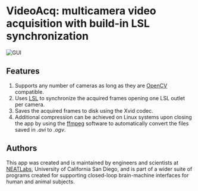 # VideoAcq: multicamera video acquisition with build-in LSL synchronization
![GUI](https://bitbucket.org/repo/GgRGAK6/images/232279135-gui.png)

## Features
1. Supports any number of cameras as long as they are [OpenCV](https://opencv.org/) compatible.
2. Uses [LSL](https://github.com/sccn/labstreaminglayer) to synchronize the acquired frames opening one LSL outlet per camera.
3. Saves the acquired frames to disk using the Xvid codec.
4. Additional compression can be achieved on Linux systems upon closing the app
by using the [ffmpeg](https://www.ffmpeg.org/) software to automatically convert the files
saved in *.avi* to *.ogv*.


## Authors

This app was created and is maintained by engineers and scientists at [NEATLabs](http://neatlabs.ucsd.edu/index.html), University of California San Diego,
and is part of a wider suite of programs created for supporting closed-loop
brain-machine interfaces for human and animal subjects.
